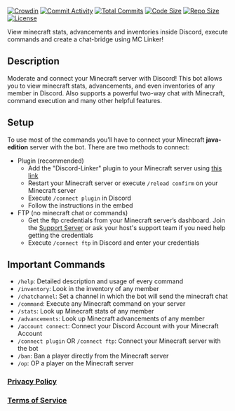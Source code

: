 [![Crowdin](https://badges.crowdin.net/minecraft-smp-bot/localized.svg)](https://crowdin.com/project/minecraft-smp-bot) [![Commit Activity](https://img.shields.io/github/commit-activity/m/MC-Linker/MC-Linker)](https://github.com/MC-Linker/MC-Linker) [![Total Commits](https://badgen.net/github/commits/MC-Linker/MC-Linker/main)](https://github.com/MC-Linker/MC-Linker) [![Code Size](https://img.shields.io/github/languages/code-size/MC-Linker/MC-Linker)](https://github.com/MC-Linker/MC-Linker) [![Repo Size](https://img.shields.io/github/repo-size/MC-Linker/MC-Linker)](https://github.com/MC-Linker/MC-Linker) [![License](https://img.shields.io/badge/license-CC%20BY--NC%204.0-red)](https://github.com/MC-Linker/MC-Linker/blob/main/LICENSE.md)

View minecraft stats, advancements and inventories inside Discord, execute commands and create a chat-bridge using MC
Linker!

## Description

Moderate and connect your Minecraft server with Discord! This bot allows you to view minecraft stats, advancements, and
even inventories of any member in Discord. Also supports a powerful two-way chat with Minecraft, command execution and
many other helpful features.

## Setup

To use most of the commands you’ll have to connect your Minecraft **java-edition** server with the bot. There are two
methods to connect:

+ Plugin (recommended)
	+ Add the "Discord-Linker" plugin to your Minecraft server
	  using [this link](https://www.spigotmc.org/resources/discord-linker.98749/)
	+ Restart your Minecraft server or execute `/reload confirm` on your Minecraft server
	+ Execute `/connect plugin` in Discord
	+ Follow the instructions in the embed
+ FTP (no minecraft chat or commands)
	+ Get the ftp credentials from your Minecraft server’s dashboard. Join
	  the [Support Server](https://discord.gg/rX36kZUGNK) or ask your host's support team if you need help getting the
	  credentials
	+ Execute `/connect ftp` in Discord and enter your credentials

## Important Commands

+ `/help`: Detailed description and usage of every command
+ `/inventory`: Look in the inventory of any member
+ `/chatchannel`: Set a channel in which the bot will send the minecraft chat
+ `/command`: Execute any Minecraft command on your server
+ `/stats`: Look up Minecraft stats of any member
+ `/advancements`: Look up Minecraft advancements of any member
+ `/account connect`: Connect your Discord Account with your Minecraft Account
+ `/connect plugin` OR `/connect ftp`: Connect your Minecraft server with the bot
+ `/ban`: Ban a player directly from the Minecraft server
+ `/op`: OP a player on the Minecraft server

### [Privacy Policy](https://mclinker.com/privacy)

### [Terms of Service](https://mclinker.com/tos)
